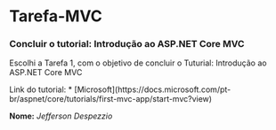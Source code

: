 # Tarefa-MVC
### Concluir o tutorial: Introdução ao ASP.NET Core MVC

Escolhi a Tarefa 1, com o objetivo de concluir o Tuturial: Introdução ao ASP.NET Core MVC </br>
<p>Link do tutorial: 
* [Microsoft](https://docs.microsoft.com/pt-br/aspnet/core/tutorials/first-mvc-app/start-mvc?view)

**Nome:** *Jefferson Despezzio*
